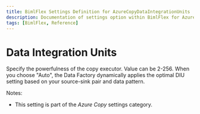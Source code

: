 ```yaml
---
title: BimlFlex Settings Definition for AzureCopyDataIntegrationUnits
description: Documentation of settings option within BimlFlex for AzureCopyDataIntegrationUnits
tags: [BimlFlex, Reference]
---
```


# Data Integration Units

Specify the powerfulness of the copy executor. Value can be 2-256. When you choose "Auto", the Data Factory dynamically applies the optimal DIU setting based on your source-sink pair and data pattern.

Notes:

* This setting is part of the *Azure Copy* settings category.

